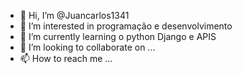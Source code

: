 - 👋 Hi, I’m @Juancarlos1341
- 👀 I’m interested in  programação e desenvolvimento 
- 🌱 I’m currently learning  o python Django e APIS
- 💞️ I’m looking to collaborate on ...
- 📫 How to reach me ...

<!---
Juancarlos1341/Juancarlos1341 is a ✨ special ✨ repository because its `README.md` (this file) appears on your GitHub profile.
You can click the Preview link to take a look at your changes.
--->
